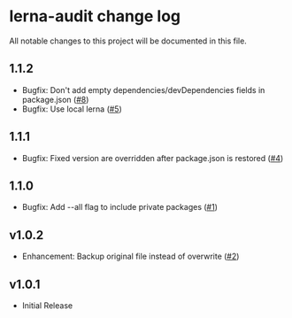 # lerna-audit change log

All notable changes to this project will be documented in this file.

## 1.1.2

- Bugfix: Don't add empty dependencies/devDependencies fields in package.json ([#8](https://github.com/tnobody/lerna-audit/pull/8))
- Bugfix: Use local lerna ([#5](https://github.com/tnobody/lerna-audit/pull/5))

## 1.1.1

- Bugfix: Fixed version are overridden after package.json is restored ([#4](https://github.com/tnobody/lerna-audit/pull/4))

## 1.1.0

- Bugfix: Add --all flag to include private packages ([#1](https://github.com/tnobody/lerna-audit/pull/1))

## v1.0.2

- Enhancement: Backup original file instead of overwrite ([#2](https://github.com/tnobody/lerna-audit/pull/2))

## v1.0.1

- Initial Release
